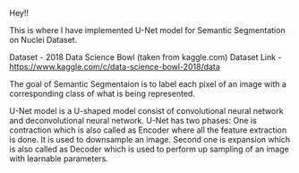 Hey!!

This is where I have implemented U-Net model for Semantic Segmentation on Nuclei Dataset.

Dataset - 2018 Data Science Bowl (taken from kaggle.com)
Dataset Link - https://www.kaggle.com/c/data-science-bowl-2018/data

The goal of Semantic Segmentaion is to label each pixel of an image with a corresponding class  of what is being represented. 

U-Net model is a U-shaped model consist of convolutional neural network and deconvolutional neural network.
U-Net has two phases:
One is contraction which is also called as Encoder where all the feature extraction is done. It is used to downsample an image. 
Second one is expansion which is also called as Decoder which is used to perform up sampling of an image with learnable parameters.
